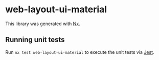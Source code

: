 # web-layout-ui-material

This library was generated with [Nx](https://nx.dev).

## Running unit tests

Run `nx test web-layout-ui-material` to execute the unit tests via [Jest](https://jestjs.io).
